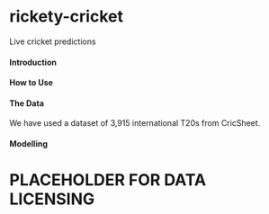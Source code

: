 # rickety-cricket
Live cricket predictions

#### Introduction

#### How to Use

#### The Data

We have used a dataset of 3,915 international T20s from CricSheet.

#### Modelling

# PLACEHOLDER FOR DATA LICENSING
